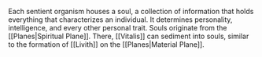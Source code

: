 Each sentient organism houses a soul, a collection of information that holds everything that characterizes an individual. It determines personality, intelligence, and every other personal trait. Souls originate from the [[Planes|Spiritual Plane]]. There, [[Vitalis]] can sediment into souls, similar to the formation of [[Livith]] on the [[Planes|Material Plane]]. 
